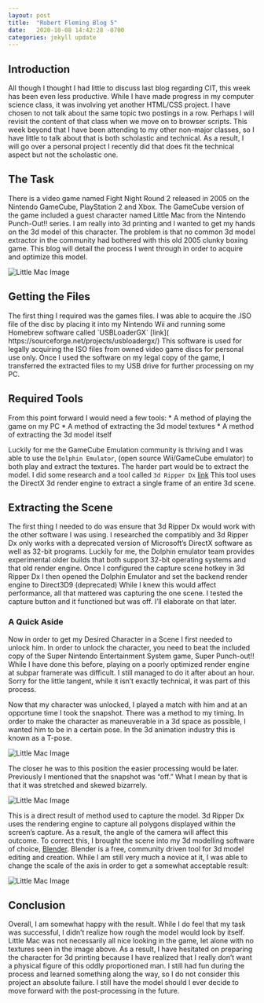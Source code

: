 ```yaml
---
layout: post
title:  "Robert Fleming Blog 5"
date:   2020-10-08 14:42:28 -0700
categories: jekyll update
---
```



<h2>Introduction</h2>
All though I thought I had little to discuss last blog regarding CIT, this week has been even less productive. While I have made progress in my computer science class, it was involving yet another HTML/CSS project. I have chosen to not talk about the same topic two postings in a row. Perhaps I will revisit the content of that class when we move on to browser scripts. This week beyond that I have been attending to my other non-major classes, so I have little to talk about that is both scholastic and technical. As a result, I will go over a personal project I recently did that does fit the technical aspect but not the scholastic one.

<h2>The Task</h2>
There is a video game named Fight Night Round 2 released in 2005 on the Nintendo GameCube, PlayStation 2 and Xbox. The GameCube version of the game included a guest character named Little Mac from the Nintendo Punch-Out!! series. I am really into 3d printing and I wanted to get my hands on the 3d model of this character. The problem is that no common 3d model extractor in the community had bothered with this old 2005 clunky boxing game. This blog will detail the process I went through in order to acquire and optimize this model.

![Little Mac Image](/assets/Blog5_4.PNG)

<h2>Getting the Files</h2>
The first thing I required was the games files. I was able to acquire the .ISO file of the disc by placing it into my Nintendo Wii and running some Homebrew software called `USBLoaderGX` [link]( https://sourceforge.net/projects/usbloadergx/) This software is used for legally acquiring the ISO files from owned video game discs for personal use only. Once I used the software on my legal copy of the game, I transferred the extracted files to my USB drive for further processing on my PC.

<h2>Required Tools</h2>
From this point forward I would need a few tools:
*	A method of playing the game on my PC
*	A method of extracting the 3d model textures
*	A method of extracting the 3d model itself

Luckily for me the GameCube Emulation community is thriving and I was able to use the `Dolphin Emulator`, (open source Wii/GameCube emulator) to both play and extract the textures.
The harder part would be to extract the model. I did some research and a tool called `3d Ripper Dx` [link]( http://www.deep-shadows.com/hax/3DRipperDX.htm) This tool uses the DirectX 3d render engine to extract a single frame of an entire 3d scene.

<h2>Extracting the Scene</h2>
The first thing I needed to do was ensure that 3d Ripper Dx would work with the other software I was using. I researched the compatibly and 3d Ripper Dx only works with a deprecated version of Microsoft’s DirectX software as well as 32-bit programs. Luckily for me, the Dolphin emulator team provides experimental older builds that both support 32-bit operating systems and that old render engine. Once I configured the capture scene hotkey in 3d Ripper Dx I then opened the Dolphin Emulator and set the backend render engine to Direct3D9 (deprecated) While I knew this would affect performance, all that mattered was capturing the one scene. I tested the capture button and it functioned but was off. I’ll elaborate on that later.

<h3>A Quick Aside</h3>
Now in order to get my Desired Character in a Scene I first needed to unlock him. In order to unlock the character, you need to beat the included copy of the Super Nintendo Entertainment System game, Super Punch-out!! While I have done this before, playing on a poorly optimized render engine at subpar framerate was difficult. I still managed to do it after about an hour. Sorry for the little tangent, while it isn’t exactly technical, it was part of this process. 

Now that my character was unlocked, I played a match with him and at an opportune time I took the snapshot. There was a method to my timing. In order to make the character as maneuverable in a 3d space as possible, I wanted him to be in a certain pose. In the 3d animation industry this is known as a T-pose.

![Little Mac Image](/assets/Blog5_1.PNG)

The closer he was to this position the easier processing would be later. Previously I mentioned that the snapshot was “off.” What I mean by that is that it was stretched and skewed bizarrely. 

![Little Mac Image](/assets/Blog5_2.PNG)

This is a direct result of method used to capture the model. 3d Ripper Dx uses the rendering engine to capture all polygons displayed within the screen’s capture. As a result, the angle of the camera will affect this outcome. To correct this, I brought the scene into my 3d modelling software of choice, [Blender](https://www.blender.org/). Blender is a free, community driven tool for 3d model editing and creation. While I am still very much a novice at it, I was able to change the scale of the axis in order to get a somewhat acceptable result:

![Little Mac Image](/assets/Blog5_3.PNG)

<h2>Conclusion</h2>
Overall, I am somewhat happy with the result. While I do feel that my task was successful, I didn’t realize how rough the model would look by itself. Little Mac was not necessarily all nice looking in the game, let alone with no textures seen in the image above. As a result, I have hesitated on preparing the character for 3d printing because I have realized that I really don’t want a physical figure of this oddly proportioned man. I still had fun during the process and learned something along the way, so I do not consider this project an absolute failure. I still have the model should I ever decide to move forward with the post-processing in the future.


